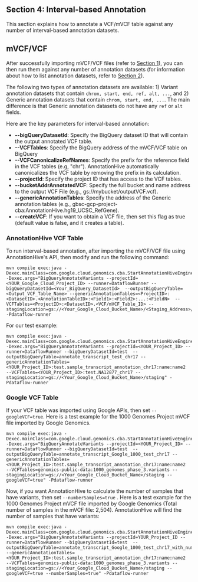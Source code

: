 ## Section 4: Interval-based Annotation
This section explains how to annotate a VCF/mVCF table against any number of interval-based annotation datasets. 

## mVCF/VCF ##

After successfully importing mVCF/VCF files (refer to [Section 1](Import.md)), you can then run them against any number of
annotation datasets (for information about how to list annotation datasets, refer to [Section 2](List-Annotation.md)).

The following two types of annotation datasets are available: 1) Variant annotation datasets that contain `chrom, start, end, ref, alt, ...`, and 
2) Generic annotation datasets that contain `chrom, start, end, ...`. The main difference is that Generic annotation datasets do not have any 
`ref` or `alt` fields.   

Here are the key parameters for interval-based annotation:

* **--bigQueryDatasetId**: Specify the BigQuery dataset ID that will contain the output annotated VCF table. 
* **--VCFTables**: Specify the BigQuery address of the mVCF/VCF table on BigQuery
* **--VCFCanonicalizeRefNames**: Specify the prefix for the reference field in the VCF tables (e.g, "chr"). AnnotationHive automatically canonicalizes the VCF table by removing the prefix in its calculation. 
* **--projectId**: Specify the project ID that has access to the VCF tables.
* **--bucketAddrAnnotatedVCF**: Specify the full bucket and name address to the output VCF File (e.g., gs://mybucket/outputVCF.vcf).
* **--genericAnnotationTables**: Specify the address of the Generic annotation tables (e.g., gbsc-gcp-project-cba:AnnotationHive.hg19_UCSC_RefGene).
* **--createVCF**: If you want to obtain a VCF file, then set this flag as true (default value is false, and it creates a table).

### AnnotationHive VCF Table ###
To run interval-based annotation, after importing the mVCF/VCF file using AnnotationHive's API, then modify and run the following command:

```
mvn compile exec:java -Dexec.mainClass=com.google.cloud.genomics.cba.StartAnnotationHiveEngine -Dexec.args="BigQueryAnnotateVariants --projectId=<YOUR_Google_Cloud_Project_ID> --runner=DataflowRunner --bigQueryDatasetId=<Your_BigQuery_DatasetId>  --outputBigQueryTable=<Output_VCF_Table_Name> --genericAnnotationTables=<ProjectID>:<DatasetID>.<AnnotationTableID>:<Field1>:<Field2>:...:<FieldN>  --VCFTables=<ProjectID>:<DatasetID>.<VCF/mVCF_Table_ID> --stagingLocation=gs://<Your_Google_Cloud_Bucket_Name>/<Staging_Address>/" -Pdataflow-runner
```

For our test example: 
```
mvn compile exec:java -Dexec.mainClass=com.google.cloud.genomics.cba.StartAnnotationHiveEngine -Dexec.args="BigQueryAnnotateVariants --projectId=<YOUR_Project_ID> --runner=DataflowRunner --bigQueryDatasetId=test  --outputBigQueryTable=annotate_transcript_test_chr17 --genericAnnotationTables=<YOUR_Project_ID>:test.sample_transcript_annotation_chr17:name:name2  --VCFTables=<YOUR_Project_ID>:test.NA12877_chr17 --stagingLocation=gs://<Your_Google_Cloud_Bucket_Name>/staging" -Pdataflow-runner
``` 

### Google VCF Table ###
If your VCF table was imported using Google APIs, then set `--googleVCF=true`. Here is a test example for the 1000 Genomes Project mVCF file imported by Google Genomics.

```
mvn compile exec:java -Dexec.mainClass=com.google.cloud.genomics.cba.StartAnnotationHiveEngine -Dexec.args="BigQueryAnnotateVariants --projectId=<YOUR_Project_ID> --runner=DataflowRunner --bigQueryDatasetId=test  --outputBigQueryTable=annotate_transcript_Google_1000_test_chr17 --genericAnnotationTables=<YOUR_Project_ID>:test.sample_transcript_annotation_chr17:name:name2  --VCFTables=genomics-public-data:1000_genomes_phase_3.variants --stagingLocation=gs://<Your_Google_Cloud_Bucket_Name>/staging --googleVCF=true" -Pdataflow-runner
```

Now, if you want AnnotationHive to calculate the number of samples that have variants, then set `--numberSamples=true` . Here is a test example for the 1000 Genomes Project mVCF file imported by Google Genomics (Total number of samples in the mVCF file: 2,504). AnnotationHive will find the number of samples that have variants:

```
mvn compile exec:java -Dexec.mainClass=com.google.cloud.genomics.cba.StartAnnotationHiveEngine -Dexec.args="BigQueryAnnotateVariants --projectId=YOUR_Project_ID --runner=DataflowRunner --bigQueryDatasetId=test  --outputBigQueryTable=annotate_transcript_Google_1000_test_chr17_with_num_samples --genericAnnotationTables=<YOUR_Project_ID>:test.sample_transcript_annotation_chr17:name:name2  --VCFTables=genomics-public-data:1000_genomes_phase_3.variants --stagingLocation=gs://<Your_Google_Cloud_Bucket_Name>/staging --googleVCF=true --numberSamples=true" -Pdataflow-runner
``` 

